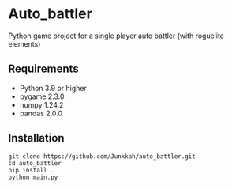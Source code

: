 # Auto_battler

Python game project for a single player auto battler (with roguelite elements)

## Requirements
* Python 3.9 or higher
* pygame 2.3.0
* numpy 1.24.2
* pandas 2.0.0

## Installation
```
git clone https://github.com/Junkkah/auto_battler.git
cd auto_battler
pip install .
python main.py
```
